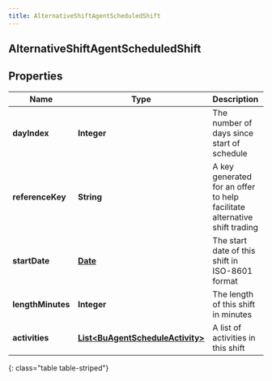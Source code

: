 ```yaml
---
title: AlternativeShiftAgentScheduledShift
---
```

## AlternativeShiftAgentScheduledShift


## Properties

| Name | Type | Description | Notes |
| ------------ | ------------- | ------------- | ------------- |
| **dayIndex** | <!----><!---->**Integer**<!----> | The number of days since start of schedule |  |
| **referenceKey** | <!----><!---->**String**<!----> | A key generated for an offer to help facilitate alternative shift trading |  |
| **startDate** | <!----><!---->[**Date**](Date.html)<!----> | The start date of this shift in ISO-8601 format |  |
| **lengthMinutes** | <!----><!---->**Integer**<!----> | The length of this shift in minutes |  |
| **activities** | <!----><!---->[**List&lt;BuAgentScheduleActivity&gt;**](BuAgentScheduleActivity.html)<!----> | A list of activities in this shift |  |
{: class="table table-striped"}



